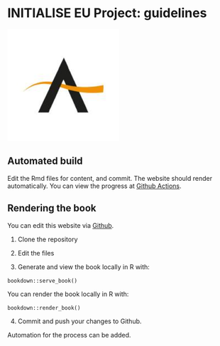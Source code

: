 # INITIALISE EU Project: guidelines

<img src="img/logo.jpeg" alt="Logo" width="50%"/>


## Automated build

Edit the Rmd files for content, and commit. The website should render
automatically. You can view the progress at [Github Actions](https://github.com/INITIALISE-EU-project/guidelines/actions).

## Rendering the book

You can edit this website via [Github](https://github.com/INITIALISE-EU-project/guidelines).

1. Clone the repository

2. Edit the files

3. Generate and view the book locally in R with:

```{r serve}
bookdown::serve_book()
```

You can render the book locally in R with:

```{r render}
bookdown::render_book()
``` 

4. Commit and push your changes to Github.


Automation for the process can be added.

